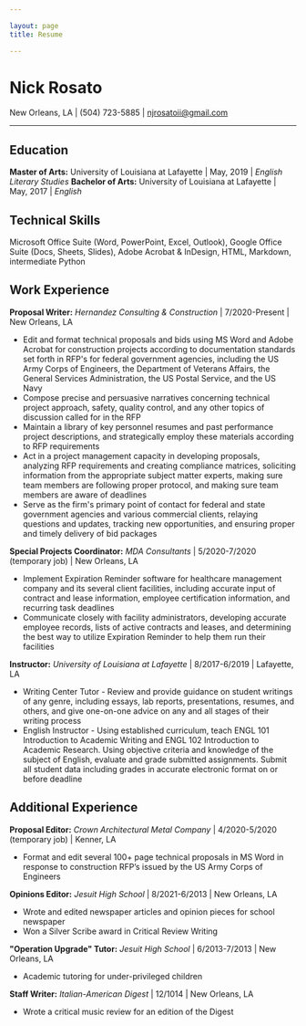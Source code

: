```yaml
---

layout: page
title: Resume

---
```


# Nick Rosato
New Orleans, LA | (504) 723-5885 | njrosatoii@gmail.com

---

## Education
**Master of Arts:** University of Louisiana at Lafayette | May, 2019 | *English Literary Studies*
**Bachelor of Arts:** University of Louisiana at Lafayette | May, 2017 | *English*

## Technical Skills
Microsoft Office Suite (Word, PowerPoint, Excel, Outlook), Google Office Suite (Docs, Sheets, Slides), Adobe Acrobat & InDesign, HTML, Markdown, intermediate Python

## Work Experience
**Proposal Writer:** *Hernandez Consulting & Construction* | 7/2020-Present | New Orleans, LA
+ Edit and format technical proposals and bids using MS Word and Adobe Acrobat for construction projects according to documentation standards set forth in RFP's for federal government agencies, including the US Army Corps of Engineers, the Department of Veterans Affairs, the General Services Administration, the US Postal Service, and the US Navy
+ Compose precise and persuasive narratives concerning technical project approach, safety, quality control, and any other topics of discussion called for in the RFP
+ Maintain a library of key personnel resumes and past performance project descriptions, and strategically employ these materials according to RFP requirements
+ Act in a project management capacity in developing proposals, analyzing RFP requirements and creating compliance matrices, soliciting information from the appropriate subject matter experts, making sure team members are following proper protocol, and making sure team members are aware of deadlines
+ Serve as the firm's primary point of contact for federal and state government agencies and various commercial clients, relaying questions and updates, tracking new opportunities, and ensuring proper and timely delivery of bid packages

**Special Projects Coordinator:** *MDA Consultants* | 5/2020-7/2020 (temporary job) | New Orleans, LA
+ Implement Expiration Reminder software for healthcare management company and its several client facilities, including accurate input of contract and lease information, employee certification information, and recurring task deadlines
+ Communicate closely with facility administrators, developing accurate employee records, lists of active contracts and leases, and determining the best way to utilize Expiration Reminder to help them run their facilities 

**Instructor:** *University of Louisiana at Lafayette* | 8/2017-6/2019 | Lafayette, LA
+ Writing Center Tutor - Review and provide guidance on student writings of any genre, including essays, lab reports, presentations, resumes, and others, and give one-on-one advice on any and all stages of their writing process
+ English Instructor - Using established curriculum, teach ENGL 101 Introduction to Academic Writing and ENGL 102 Introduction to Academic Research. Using objective criteria and knowledge of the subject of English, evaluate and grade submitted assignments. Submit all student data including grades in accurate electronic format on or before deadline

## Additional Experience
**Proposal Editor:** *Crown Architectural Metal Company* | 4/2020-5/2020 (temporary job) | Kenner, LA
+ Format and edit several 100+ page technical proposals in MS Word in response to construction RFP’s issued by the US Army Corps of Engineers

**Opinions Editor:** *Jesuit High School* | 8/2021-6/2013 | New Orleans, LA
+ Wrote and edited newspaper articles and opinion pieces for school newspaper
+ Won a Silver Scribe award in Critical Review Writing

**"Operation Upgrade" Tutor:** *Jesuit High School* | 6/2013-7/2013 | New Orleans, LA
+ Academic tutoring for under-privileged children

**Staff Writer:** *Italian-American Digest* | 12/1014 | New Orleans, LA
+ Wrote a critical music review for an edition of the Digest
